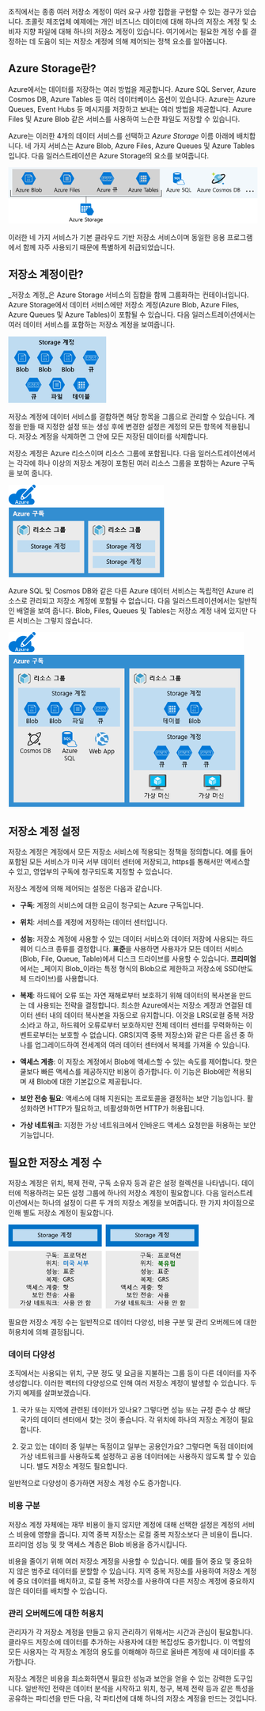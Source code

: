 조직에서는 종종 여러 저장소 계정이 여러 요구 사항 집합을 구현할 수 있는 경구가 있습니다. 초콜릿 제조업체 예제에는 개인 비즈니스 데이터에 대해 하나의 저장소 계정 및 소비자 지향 파일에 대해 하나의 저장소 계정이 있습니다. 여기에서는 필요한 계정 수를 결정하는 데 도움이 되는 저장소 계정에 의해 제어되는 정책 요소를 알아봅니다.

## <a name="what-is-azure-storage"></a>Azure Storage란?

Azure에서는 데이터를 저장하는 여러 방법을 제공합니다. Azure SQL Server, Azure Cosmos DB, Azure Tables 등 여러 데이터베이스 옵션이 있습니다. Azure는 Azure Queues, Event Hubs 등 메시지를 저장하고 보내는 여러 방법을 제공합니다. Azure Files 및 Azure Blob 같은 서비스를 사용하여 느슨한 파일도 저장할 수 있습니다.

Azure는 이러한 4개의 데이터 서비스를 선택하고 _Azure Storage_ 이름 아래에 배치합니다. 네 가지 서비스는 Azure Blob, Azure Files, Azure Queues 및 Azure Tables입니다. 다음 일러스트레이션은 Azure Storage의 요소를 보여줍니다.

![Azure Storage의 일부인 Azure 데이터 서비스를 나열하는 일러스트레이션](../media/2-azure-storage.png)

이러한 네 가지 서비스가 기본 클라우드 기반 저장소 서비스이며 동일한 응용 프로그램에서 함께 자주 사용되기 때문에 특별하게 취급되었습니다.

## <a name="what-is-a-storage-account"></a>저장소 계정이란?

_저장소 계정_은 Azure Storage 서비스의 집합을 함께 그룹화하는 컨테이너입니다. Azure Storage에서 데이터 서비스에만 저장소 계정(Azure Blob, Azure Files, Azure Queues 및 Azure Tables)이 포함될 수 있습니다. 다음 일러스트레이션에서는 여러 데이터 서비스를 포함하는 저장소 계정을 보여줍니다.

![데이터 서비스의 혼합된 컬렉션을 포함하는 Azure Storage 계정의 일러스트레이션](../media/2-what-is-a-storage-account.png)

저장소 계정에 데이터 서비스를 결합하면 해당 항목을 그룹으로 관리할 수 있습니다. 계정을 만들 때 지정한 설정 또는 생성 후에 변경한 설정은 계정의 모든 항목에 적용됩니다. 저장소 계정을 삭제하면 그 안에 모든 저장된 데이터를 삭제합니다.

저장소 계정은 Azure 리소스이며 리소스 그룹에 포함됩니다. 다음 일러스트레이션에서는 각각에 하나 이상의 저장소 계정이 포함된 여러 리소스 그룹을 포함하는 Azure 구독을 보여 줍니다.

![여러 리소스 그룹 및 저장소 계정을 포함하는 Azure 구독의 일러스트레이션](../media/2-resource-groups-and-storage-accounts.png)

Azure SQL 및 Cosmos DB와 같은 다른 Azure 데이터 서비스는 독립적인 Azure 리소스로 관리되고 저장소 계정에 포함될 수 없습니다. 다음 일러스트레이션에서는 일반적인 배열을 보여 줍니다. Blob, Files, Queues 및 Tables는 저장소 계정 내에 있지만 다른 서비스는 그렇지 않습니다.

![저장소 계정에 배치할 수 없는 일부 데이터 서비스를 보여주는 Azure 구독의 일러스트레이션](../media/2-typical-subscription-organization.png)

## <a name="storage-account-settings"></a>저장소 계정 설정

저장소 계정은 계정에서 모든 저장소 서비스에 적용되는 정책을 정의합니다. 예를 들어 포함된 모든 서비스가 미국 서부 데이터 센터에 저장되고, https를 통해서만 액세스할 수 있고, 영업부의 구독에 청구되도록 지정할 수 있습니다.

저장소 계정에 의해 제어되는 설정은 다음과 같습니다.

- **구독**: 계정의 서비스에 대한 요금이 청구되는 Azure 구독입니다.

- **위치**: 서비스를 계정에 저장하는 데이터 센터입니다.

- **성능**: 저장소 계정에 사용할 수 있는 데이터 서비스와 데이터 저장에 사용되는 하드웨어 디스크 종류를 결정합니다. **표준**을 사용하면 사용자가 모든 데이터 서비스(Blob, File, Queue, Table)에서 디스크 드라이브를 사용할 수 있습니다. **프리미엄**에서는 _페이지 Blob_이라는 특정 형식의 Blob으로 제한하고 저장소에 SSD(반도체 드라이브)를 사용합니다.

- **복제**: 하드웨어 오류 또는 자연 재해로부터 보호하기 위해 데이터의 복사본을 만드는 데 사용되는 전략을 결정합니다. 최소한 Azure에서는 저장소 계정과 연결된 데이터 센터 내의 데이터 복사본을 자동으로 유지합니다. 이것을 LRS(로컬 중복 저장소)라고 하고, 하드웨어 오류로부터 보호하지만 전체 데이터 센터를 무력화하는 이벤트로부터는 보호할 수 없습니다. GRS(지역 중복 저장소)와 같은 다른 옵션 중 하나를 업그레이드하여 전세계의 여러 데이터 센터에서 복제를 가져올 수 있습니다.

- **액세스 계층**: 이 저장소 계정에서 Blob에 액세스할 수 있는 속도를 제어합니다. 핫은 쿨보다 빠른 액세스를 제공하지만 비용이 증가합니다. 이 기능은 Blob에만 적용되며 새 Blob에 대한 기본값으로 제공됩니다.

- **보안 전송 필요**: 액세스에 대해 지원되는 프로토콜을 결정하는 보안 기능입니다. 활성화하면 HTTP가 필요하고, 비활성화하면 HTTP가 허용됩니다.

- **가상 네트워크**: 지정한 가상 네트워크에서 인바운드 액세스 요청만을 허용하는 보안 기능입니다.

## <a name="how-many-storage-accounts-do-you-need"></a>필요한 저장소 계정 수

저장소 계정은 위치, 복제 전략, 구독 소유자 등과 같은 설정 컬렉션을 나타냅니다. 데이터에 적용하려는 모든 설정 그룹에 하나의 저장소 계정이 필요합니다. 다음 일러스트레이션에서는 하나의 설정이 다른 두 개의 저장소 계정을 보여줍니다. 한 가지 차이점으로 인해 별도 저장소 계정이 필요합니다.

![다른 설정을 가진 두 개의 저장소 계정을 보여주는 일러스트레이션](../media/2-multiple-storage-accounts.png)

필요한 저장소 계정 수는 일반적으로 데이터 다양성, 비용 구분 및 관리 오버헤드에 대한 허용치에 의해 결정됩니다.

### <a name="data-diversity"></a>데이터 다양성

조직에서는 사용되는 위치, 구분 정도 및 요금을 지불하는 그룹 등이 다른 데이터를 자주 생성합니다. 이러한 벡터의 다양성으로 인해 여러 저장소 계정이 발생할 수 있습니다. 두 가지 예제를 살펴보겠습니다.

1. 국가 또는 지역에 관련된 데이터가 있나요? 그렇다면 성능 또는 규정 준수 상 해당 국가의 데이터 센터에서 찾는 것이 좋습니다. 각 위치에 하나의 저장소 계정이 필요합니다.

1. 갖고 있는 데이터 중 일부는 독점이고 일부는 공용인가요? 그렇다면 독점 데이터에 가상 네트워크를 사용하도록 설정하고 공용 데이터에는 사용하지 않도록 할 수 있습니다. 별도 저장소 계정도 필요합니다.

일반적으로 다양성이 증가하면 저장소 계정 수도 증가합니다.

### <a name="cost-sensitivity"></a>비용 구분

저장소 계정 자체에는 재무 비용이 들지 않지만 계정에 대해 선택한 설정은 계정의 서비스 비용에 영향을 줍니다. 지역 중복 저장소는 로컬 중복 저장소보다 큰 비용이 듭니다. 프리미엄 성능 및 핫 액세스 계층은 Blob 비용을 증가시킵니다.

비용을 줄이기 위해 여러 저장소 계정을 사용할 수 있습니다. 예를 들어 중요 및 중요하지 않은 범주로 데이터를 분할할 수 있습니다. 지역 중복 저장소를 사용하여 저장소 계정에 중요 데이터를 배치하고, 로컬 중복 저장소를 사용하여 다른 저장소 계정에 중요하지 않은 데이터를 배치할 수 있습니다.

### <a name="tolerance-for-management-overhead"></a>관리 오버헤드에 대한 허용치

관리자가 각 저장소 계정을 만들고 유지 관리하기 위해서는 시간과 관심이 필요합니다. 클라우드 저장소에 데이터를 추가하는 사용자에 대한 복잡성도 증가합니다. 이 역할의 모든 사용자는 각 저장소 계정의 용도를 이해해야 하므로 올바른 계정에 새 데이터를 추가합니다.

저장소 계정은 비용을 최소화하면서 필요한 성능과 보안을 얻을 수 있는 강력한 도구입니다. 일반적인 전략은 데이터 분석을 시작하고 위치, 청구, 복제 전략 등과 같은 특성을 공유하는 파티션을 만든 다음, 각 파티션에 대해 하나의 저장소 계정을 만드는 것입니다.